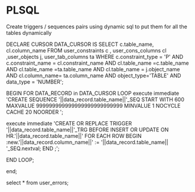 # PLSQL
Create triggers / sequences pairs using dynamic sql to put them for all the tables dynamically

DECLARE
CURSOR DATA_CURSOR IS
       SELECT c.table_name, cl.column_name
       FROM user_constraints c , user_cons_columns cl ,user_objects j, user_tab_columns ta
       WHERE c.constraint_type = 'P'
       AND c.constraint_name = cl.constraint_name
       AND cl.table_name =c.table_name
       AND cl.table_name =ta.table_name
       AND cl.table_name = j.object_name
       AND cl.column_name= ta.column_name
        AND object_type='TABLE'
       AND data_type = 'NUMBER';
           
BEGIN
      FOR DATA_RECORD in DATA_CURSOR LOOP
        execute immediate 'CREATE SEQUENCE '||data_record.table_name||'_SEQ
  START WITH 600
  MAXVALUE 999999999999999999999999999
  MINVALUE 1
  NOCYCLE
  CACHE 20
  NOORDER ';
  
 execute immediate 'CREATE OR REPLACE TRIGGER '||data_record.table_name||'_TRG
 BEFORE INSERT OR UPDATE
 ON HR.'||data_record.table_name||'
 FOR EACH ROW
 BEGIN
  :new.'||data_record.column_name||' := '||data_record.table_name|| '_SEQ.nextval;
 END ;';

 END LOOP;
 
end;   

select * from user_errors;
